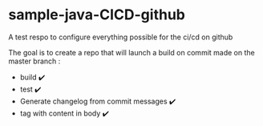 # sample-java-CICD-github
A test respo to configure everything possible for the ci/cd on github 

The goal is to create a repo that will launch a build on commit made on the master branch : 

- build :heavy_check_mark: 
- test :heavy_check_mark: 
- Generate changelog from commit messages :heavy_check_mark:
- tag with content in body :heavy_check_mark: 
   
